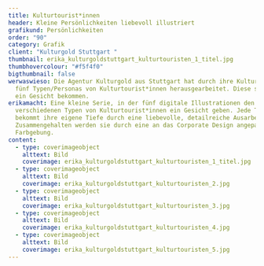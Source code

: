 ```yaml
---
title: Kulturtourist*innen
header: Kleine Persönlichkeiten liebevoll illustriert
grafikund: Persönlichkeiten
order: "90"
category: Grafik
client: "Kulturgold Stuttgart "
thumbnail: erika_kulturgoldstuttgart_kulturtouristen_1_titel.jpg
thumbhovercolour: "#f5f4f0"
bigthumbnail: false
werwaswieso: Die Agentur Kulturgold aus Stuttgart hat durch ihre Kulturforschung
  fünf Typen/Personas von Kulturtourist*innen herausgearbeitet. Diese sollen nun
  ein Gesicht bekommen.
erikamacht: Eine kleine Serie, in der fünf digitale Illustrationen den
  verschiedenen Typen von Kulturtourist*innen ein Gesicht geben. Jede Typologie
  bekommt ihre eigene Tiefe durch eine liebevolle, detailreiche Ausarbeitung.
  Zusammengehalten werden sie durch eine an das Corporate Design angepasste
  Farbgebung.
content:
  - type: coverimageobject
    alttext: Bild
    coverimage: erika_kulturgoldstuttgart_kulturtouristen_1_titel.jpg
  - type: coverimageobject
    alttext: Bild
    coverimage: erika_kulturgoldstuttgart_kulturtouristen_2.jpg
  - type: coverimageobject
    alttext: Bild
    coverimage: erika_kulturgoldstuttgart_kulturtouristen_3.jpg
  - type: coverimageobject
    alttext: Bild
    coverimage: erika_kulturgoldstuttgart_kulturtouristen_4.jpg
  - type: coverimageobject
    alttext: Bild
    coverimage: erika_kulturgoldstuttgart_kulturtouristen_5.jpg
---
```

